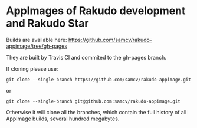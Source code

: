 # AppImages of Rakudo development and Rakudo Star

Builds are available here: https://github.com/samcv/rakudo-appimage/tree/gh-pages

They are built by Travis CI and commited to the gh-pages branch.

If cloning please use:
```
git clone --single-branch https://github.com/samcv/rakudo-appimage.git
```
or
```
git clone --single-branch git@github.com:samcv/rakudo-appimage.git
```
Otherwise it will clone all the branches, which contain the full history of all
AppImage builds, several hundred megabytes.
